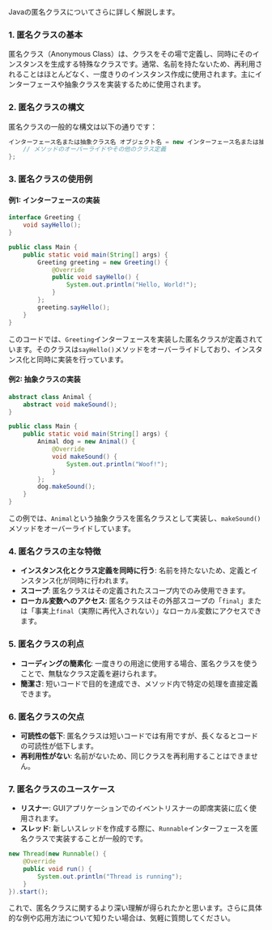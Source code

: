 Javaの匿名クラスについてさらに詳しく解説します。

### 1. **匿名クラスの基本**
匿名クラス（Anonymous Class）は、クラスをその場で定義し、同時にそのインスタンスを生成する特殊なクラスです。通常、名前を持たないため、再利用されることはほとんどなく、一度きりのインスタンス作成に使用されます。主にインターフェースや抽象クラスを実装するために使用されます。

### 2. **匿名クラスの構文**
匿名クラスの一般的な構文は以下の通りです：

```java
インターフェース名または抽象クラス名 オブジェクト名 = new インターフェース名または抽象クラス名() {
    // メソッドのオーバーライドやその他のクラス定義
};
```

### 3. **匿名クラスの使用例**

#### 例1: インターフェースの実装
```java
interface Greeting {
    void sayHello();
}

public class Main {
    public static void main(String[] args) {
        Greeting greeting = new Greeting() {
            @Override
            public void sayHello() {
                System.out.println("Hello, World!");
            }
        };
        greeting.sayHello();
    }
}
```
このコードでは、`Greeting`インターフェースを実装した匿名クラスが定義されています。そのクラスは`sayHello()`メソッドをオーバーライドしており、インスタンス化と同時に実装を行っています。

#### 例2: 抽象クラスの実装
```java
abstract class Animal {
    abstract void makeSound();
}

public class Main {
    public static void main(String[] args) {
        Animal dog = new Animal() {
            @Override
            void makeSound() {
                System.out.println("Woof!");
            }
        };
        dog.makeSound();
    }
}
```
この例では、`Animal`という抽象クラスを匿名クラスとして実装し、`makeSound()`メソッドをオーバーライドしています。

### 4. **匿名クラスの主な特徴**
- **インスタンス化とクラス定義を同時に行う**: 名前を持たないため、定義とインスタンス化が同時に行われます。
- **スコープ**: 匿名クラスはその定義されたスコープ内でのみ使用できます。
- **ローカル変数へのアクセス**: 匿名クラスはその外部スコープの「`final`」または「事実上`final`（実際に再代入されない）」なローカル変数にアクセスできます。

### 5. **匿名クラスの利点**
- **コーディングの簡素化**: 一度きりの用途に使用する場合、匿名クラスを使うことで、無駄なクラス定義を避けられます。
- **簡潔さ**: 短いコードで目的を達成でき、メソッド内で特定の処理を直接定義できます。

### 6. **匿名クラスの欠点**
- **可読性の低下**: 匿名クラスは短いコードでは有用ですが、長くなるとコードの可読性が低下します。
- **再利用性がない**: 名前がないため、同じクラスを再利用することはできません。

### 7. **匿名クラスのユースケース**
- **リスナー**: GUIアプリケーションでのイベントリスナーの即席実装に広く使用されます。
- **スレッド**: 新しいスレッドを作成する際に、`Runnable`インターフェースを匿名クラスで実装することが一般的です。

```java
new Thread(new Runnable() {
    @Override
    public void run() {
        System.out.println("Thread is running");
    }
}).start();
```

これで、匿名クラスに関するより深い理解が得られたかと思います。さらに具体的な例や応用方法について知りたい場合は、気軽に質問してください。
